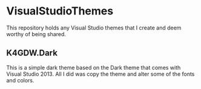 VisualStudioThemes
==================

This repository holds any Visual Studio themes that I create and deem
worthy of being shared.

K4GDW.Dark
----------

This is a simple dark theme based on the Dark theme that comes with
Visual Studio 2013. All I did was copy the theme and alter some of
the fonts and colors.